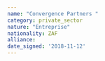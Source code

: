 ```yaml
---
name: "Convergence Partners "
category: private_sector
nature: "Entreprise"
nationality: ZAF
alliance: 
date_signed: '2018-11-12'
---
```

    